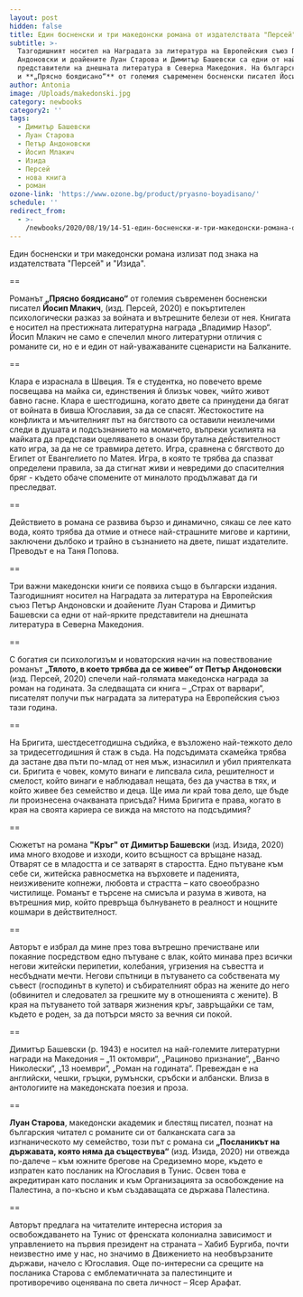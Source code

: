 ```yaml
---
layout: post
hidden: false
title: Един босненски и три македонски романа от издателствата "Персей" и "Изида"
subtitle: >-
  Тазгодишният носител на Наградата за литература на Европейския съюз Петър
  Андоновски и доайените Луан Старова и Димитър Башевски са едни от най-ярките
  представители на днешната литература в Северна Македония. На български излиза
  и **„Прясно боядисано“** от големия съвременен босненски писател Йосип Млакич
author: Antonia
image: /Uploads/makedonski.jpg
category: newbooks
category2: ''
tags:
  - Димитър Башевски
  - Луан Старова
  - Петър Андоновски
  - Йосип Млакич
  - Изида
  - Персей
  - нова книга
  - роман
ozone-link: 'https://www.ozone.bg/product/pryasno-boyadisano/'
schedule: ''
redirect_from:
  - >-
    /newbooks/2020/08/19/14-51-един-босненски-и-три-македонски-романа-от-издателствата-персей-и-изида
---
```

Един босненски и три македонски романа излизат под знака на издателствата "Персей" и "Изида".

\==

Романът **„Прясно боядисано“** от големия съвременен босненски писател **Йосип Млакич**, (изд. Персей, 2020) е покъртителен психологически разказ за войната и вътрешните белези от нея. Книгата е носител на престижната литературна награда „Владимир Назор“. Йосип Млакич не само е спечелил много литературни отличия с романите си, но е и един от най-уважаваните сценаристи на Балканите.

\==

Клара е израснала в Швеция. Тя е студентка, но повечето време посвещава на майка си, единствения й близък човек, чийто живот бавно гасне. Клара е шестгодишна, когато двете са принудени да бягат от войната в бивша Югославия, за да се спасят. Жестокостите на конфликта и мъчителният път на бягството са оставили неизлечими следи в душата и подсъзнанието на момичето, въпреки усилията на майката да представи оцеляването в онази брутална действителност като игра, за да не се травмира детето. Игра, сравнена с бягството до Египет от Евангелието по Матея. Игра, в която те трябва да спазват определени правила, за да стигнат живи и невредими до спасителния бряг - където обаче спомените от миналото продължават да ги преследват. 

\==

Действието в романа се развива бързо и динамично, сякаш се лее като вода, която трябва да отмие и отнесе най-страшните мигове и картини, заключени дълбоко и трайно в съзнанието на двете, пишат издателите. Преводът е на Таня Попова.

\==

Три важни македонски книги се появиха също в български издания. Тазгодишният носител на Наградата за литература на Европейския съюз Петър Андоновски и доайените Луан Старова и Димитър Башевски са едни от най-ярките представители на днешната литература в Северна Македония.  

\==

С богатия си психологизъм и новаторския начин на повествование романът **„Тялото, в което трябва да се живее“ от Петър Андоновски** (изд. Персей, 2020) спечели най-голямата македонска награда за роман на годината. За следващата си книга – „Страх от варвари“, писателят получи пък наградата за литература на Европейския съюз тази година.

\==

На Бригита, шестдесетгодишна съдийка, е възложено най-тежкото дело за тридесетгодишния й стаж в съда. На подсъдимата скамейка трябва да застане два пъти по-млад от нея мъж, изнасилил и убил приятелката си. Бригита е човек, комуто винаги е липсвала сила, решителност и смелост, който винаги е наблюдавал нещата, без да участва в тях, и който живее без семейство и деца. Ще има ли край това дело, ще бъде ли произнесена очакваната присъда? Нима Бригита е права, когато в края на своята кариера се вижда на мястото на подсъдимия? 

\==

Сюжетът на романа **"Кръг" от Димитър Башевски** (изд. Изида, 2020) има много входове и изходи, които всъщност са връщане назад. Отварят се в младостта и се затварят в старостта. Едно пътуване към себе си, житейска равносметка на върховете и паденията, неизживените копнежи, любовта и страстта – като своеобразно чистилище. Романът е търсене на смисъла и разума в живота, на вътрешния мир, който превръща бълнуването в реалност и нощните кошмари в действителност. 

\==

Авторът е избрал да мине през това вътрешно пречистване или покаяние посредством едно пътуване с влак, който минава през всички негови житейски перипетии, колебания, угризения на съвестта и несбъднати мечти. Негови спътници в пътуването са собствената му съвест (господинът в купето) и събирателният образ на жените до него (обвинител и следовател за грешките му в отношенията с жените). В края на пътуването той затваря жизнения кръг, завръщайки се там, където е роден, за да потърси място за вечния си покой.

\==

Димитър Башевски (р. 1943) е носител на най-големите литературни награди на Македония – „11 октомври“, „Рациново признание“, „Ванчо Николески“, „13 ноември“, „Роман на годината“. Превеждан е на английски, чешки, гръцки, румънски, сръбски и албански. Влиза в антологиите на македонската поезия и проза.

\==

**Луан Старова**, македонски академик и блестящ писател, познат на българския читател с романите си от балканската сага за изгнаническото му семейство, този път с романа си **„Посланикът на държавата, която няма да съществува“** (изд. Изида, 2020) ни отвежда по-далече – към южните брегове на Средиземно море, където е изпратен като посланик на Югославия в Тунис. Освен това е акредитиран като посланик и към Организацията за освобождение на Палестина, а по-късно и към създаващата се държава Палестина.

\==

Авторът предлага на читателите интересна история за освобождаването на Тунис от френската колониална зависимост и управлението на първия президент на страната – Хабиб Бургиба, почти неизвестно име у нас, но значимо в Движението на необвързаните държави, начело с Югославия. Още по-интересни са срещите на посланика Старова с емблематичната за палестинците и противоречиво оценявана по света личност – Ясер Арафат.